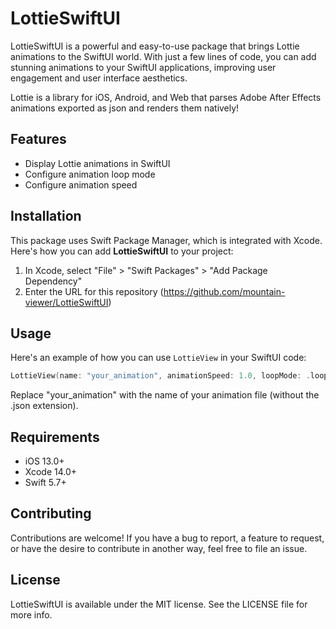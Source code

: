 # LottieSwiftUI

LottieSwiftUI is a powerful and easy-to-use package that brings Lottie animations to the SwiftUI world. With just a few lines of code, you can add stunning animations to your SwiftUI applications, improving user engagement and user interface aesthetics.

Lottie is a library for iOS, Android, and Web that parses Adobe After Effects animations exported as json and renders them natively!

## Features

- Display Lottie animations in SwiftUI
- Configure animation loop mode
- Configure animation speed

## Installation

This package uses Swift Package Manager, which is integrated with Xcode. Here's how you can add **LottieSwiftUI** to your project:

1. In Xcode, select "File" > "Swift Packages" > "Add Package Dependency"
2. Enter the URL for this repository (https://github.com/mountain-viewer/LottieSwiftUI)

## Usage

Here's an example of how you can use `LottieView` in your SwiftUI code:

```swift
LottieView(name: "your_animation", animationSpeed: 1.0, loopMode: .loop)
```

Replace "your_animation" with the name of your animation file (without the .json extension).

## Requirements
- iOS 13.0+
- Xcode 14.0+
- Swift 5.7+

## Contributing
Contributions are welcome! If you have a bug to report, a feature to request, or have the desire to contribute in another way, feel free to file an issue.

## License
LottieSwiftUI is available under the MIT license. See the LICENSE file for more info.
